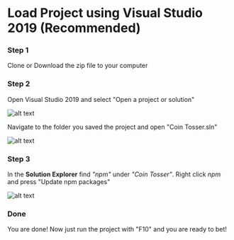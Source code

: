 # Load Project using Visual Studio 2019 (Recommended) #
 
 ### Step 1 ###
Clone or Download the zip file to your computer
 
 ### Step 2 ###
Open Visual Studio 2019 and select "Open a project or solution"

![alt text](https://imgur.com/i91d3aT.png)

Navigate to the folder you saved the project and open "Coin Tosser.sln"

![alt text](https://imgur.com/4tIOzlr.png)

 ### Step 3 ###

In the <b>Solution Explorer</b> find <i>"npm"</i> under <i>"Coin Tosser"</i>. Right click <i>npm</i> and press "Update npm packages"

![alt text](https://imgur.com/A5HIdyx.png)

 ### Done ###
 
 You are done! Now just run the project with "F10" and you are ready to bet!

